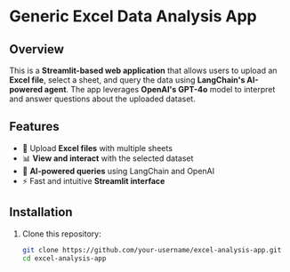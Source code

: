 # Generic Excel Data Analysis App  

## Overview  
This is a **Streamlit-based web application** that allows users to upload an **Excel file**, select a sheet, and query the data using **LangChain's AI-powered agent**. The app leverages **OpenAI's GPT-4o** model to interpret and answer questions about the uploaded dataset.  

## Features  
- 📂 Upload **Excel files** with multiple sheets  
- 📊 **View and interact** with the selected dataset  
- 🤖 **AI-powered queries** using LangChain and OpenAI  
- ⚡ Fast and intuitive **Streamlit interface**  

## Installation  

1. Clone this repository:  
   ```bash
   git clone https://github.com/your-username/excel-analysis-app.git
   cd excel-analysis-app
